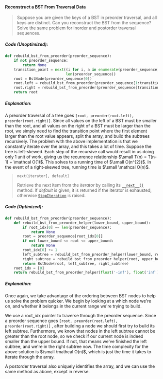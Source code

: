 #### Reconstruct a BST From Traversal Data

> Suppose you are given the keys of a BST in preorder traversal, and all keys are distinct. Can you reconstruct the BST from the sequence? Solve the same problem for inorder and postorder traversal sequences.

##### Code \(Unoptimized\):

```py
def rebuild_bst_from_preorder(preorder_sequence):
    if not preorder_sequence:
        return None
    transition_point = next((i for i, a in enumerate(preorder_sequence) if a > preorder_sequence[0]), 
                            len(preorder_sequence))
    root = BstNode(preorder_sequence[0])
    root.left = rebuild_bst_from_preorder(preorder_sequence[1:transition_point])
    root.right = rebuild_bst_from_preorder(preorder_sequence[transition_point:])
    return root
```

##### Explanation:

A preorder traversal of a tree goes `[root, preorder(root.left), preorder(root.right)]`. Since all values on the left of a BST must be smaller than the root, and all values on the right of a BST must be larger than the root, we simply need to find the transition point where the first element larger than the root value appears, split the array, and build the subtrees recursively. The problem with the above implementation is that we constantly iterate over the array, and this takes a lot of time. Suppose the tree is left-skewed. Each step of the recursive call would result in us doing only 1 unit of work, giving us the recurrence relationship $\small T(n) = T(n-1) + \mathcal O(1)$. This solves to a running time of $\small O(n^{2})$. In the event of a right-skewed tree, running time is $\small \mathcal O(n)$.

> `next(iterator[, default]`
>
> Retrieve the next item from the _iterator_ by calling its [`__next__()`](https://docs.python.org/3/library/stdtypes.html#iterator.__next__) method. If _default_ is given, it is returned if the iterator is exhausted, otherwise [`StopIteration`](https://docs.python.org/3/library/exceptions.html#StopIteration) is raised.

##### Code \(Optimized\):

```py
def rebuild_bst_from_preorder(preorder_sequence):
    def rebuild_bst_from_preorder_helper(lower_bound, upper_bound):
        if root_idx[0] == len(preorder_sequence):
            return None
        root = preorder_sequence[root_idx[0]]
        if not lower_bound <= root <= upper_bound:
            return None
        root_idx[0] += 1
        left_subtree = rebuild_bst_from_preorder_helper(lower_bound, root)
        right_subtree = rebuild_bst_from_preorder_helper(root, upper_bound)
        return BstNode(root, left_subtree, right_subtree)
    root_idx = [0]
    return rebuild_bst_from_preorder_helper(float('-inf'), float('inf'))
```

##### Explanation:

Once again, we take advantage of the ordering between BST nodes to help us solve the problem quicker. We begin by looking at a which node we're on, and whether it belongs in the current range we're trying to build.

We use a root\_idx pointer to traverse through the preorder sequence. Since a preorder sequence goes `[root, preorder(root.left), preorder(root.right)]` , after building a node we should first try to build its left subtree. Furthermore, we know that nodes in the left subtree cannot be greater than the root node, so we check if our current node is indeed smaller than the upper bound. If not, that means we've finished the left subtree, and we're in the right subtree now. The time complexity for the above solution is $\small \mathcal O(n)$, which is just the time it takes to iterate through the array.

A postorder traversal also uniquely identifies the array, and we can use the same method as above, except in reverse. 

